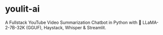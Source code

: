 # youlit-ai

A Fullstack YouTube Video Summarization Chatbot in Python with 🦙 LLaMA-2-7B-32K (GGUF), Haystack, Whisper &amp; Streamlit.
